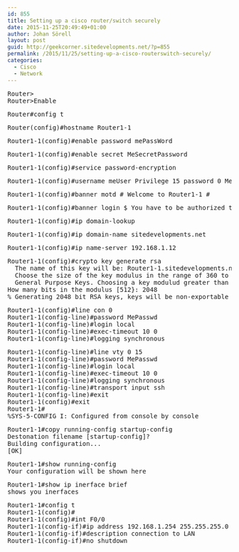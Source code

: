 ```yaml
---
id: 855
title: Setting up a cisco router/switch securely
date: 2015-11-25T20:49:49+01:00
author: Johan Sörell
layout: post
guid: http://geekcorner.sitedevelopments.net/?p=855
permalink: /2015/11/25/setting-up-a-cisco-routerswitch-securely/
categories:
  - Cisco
  - Network
---
```

<pre class="theme:cisco-router lang:default decode:true  " title="Type enable to get in to the enable mode">Router&gt;
Router&gt;Enable</pre>

<pre class="theme:cisco-router lang:default decode:true" title="Go into config terminal">Router#config t</pre>

<pre class="theme:cisco-router lang:default decode:true" title="Set device name">Router(config)#hostname Router1-1</pre>

<pre class="theme:cisco-router lang:default decode:true ">Router1-1(config)#enable password mePassWord</pre>

<pre class="theme:cisco-router lang:default decode:true">Router1-1(config)#enable secret MeSecretPassword</pre>

<pre class="theme:cisco-router lang:default decode:true" title="Encrypts all plain passwords old and new">Router1-1(config)#service password-encryption</pre>

<pre class="theme:cisco-router lang:default decode:true" title=" ">Router1-1(config)#username meUser Privilege 15 password 0 MeNewPasswordformeUser</pre>

<pre class="theme:cisco-router lang:default decode:true" title="Let's configure message of the day">Router1-1(config)#banner motd # Welcome to Router1-1 #</pre>

<pre class="theme:cisco-router lang:default decode:true" title="And warn user that they must be Autorized or fekk off">Router1-1(config)#banner login $ You have to be authorized to use this device or get the heck out $</pre>

<pre class="theme:cisco-router lang:default decode:true" title="Set domain lookup.">Router1-1(config)#ip domain-lookup</pre>

<pre class="theme:cisco-router lang:default decode:true">Router1-1(config)#ip domain-name sitedevelopments.net</pre>

<pre class="theme:cisco-router lang:default decode:true" title="Name server ip address">Router1-1(config)#ip name-server 192.168.1.12</pre>

<pre class="theme:cisco-router lang:default decode:true " title="Generate rsa keys, Let's shoose 2048">Router1-1(config)#crypto key generate rsa
  The name of this key will be: Router1-1.sitedevelopments.net
  Choose the size of the key modulus in the range of 360 to 2048 for your
  General Purpose Keys. Choosing a key modulud greater than 512 may take a few minutes.
How many bits in the modulus [512}: 2048
% Generating 2048 bit RSA keys, keys will be non-exportable</pre>

<pre class="theme:cisco-router lang:default decode:true " title="Lets configure line connection 0 with password, username, timeout and make sure we do not get our typing on several rows.">Router1-1(config)#line con 0
Router1-1(config-line)#password MePasswd
Router1-1(config-line)#login local
Router1-1(config-line)#exec-timeout 10 0
Router1-1(config-line)#logging synchronous</pre>

<pre class="theme:cisco-router lang:default decode:true" title="Lets configure line vty, with pw and activate user login and ssh">Router1-1(config-line)#line vty 0 15
Router1-1(config-line)#password MePasswd
Router1-1(config-line)#login local
Router1-1(config-line)#exec-timeout 10 0
Router1-1(config-line)#logging synchronous
Router1-1(config-line)#transport input ssh
Router1-1(config-line)#exit
Router1-1(config)#exit
Router1-1#
%SYS-5-CONFIG_I: Configured from console by console</pre>

<pre class="theme:cisco-router lang:default decode:true" title="Lets save the configuration">Router1-1#copy running-config startup-config
Destonation filename [startup-config]?
Building configuration...
[OK]</pre>

<pre class="theme:cisco-router lang:default decode:true " title="Let's see the configuration">Router1-1#show running-config
Your configuration will be shown here</pre>

<pre class="theme:cisco-router lang:default decode:true" title="Show brief interface information">Router1-1#show ip inerface brief
shows you inerfaces</pre>

<pre class="theme:cisco-router lang:default decode:true ">Router1-1#config t
Router1-1(config)#
Router1-1(config)#int F0/0
Router1-1(config-if)#ip address 192.168.1.254 255.255.255.0
Router1-1(config-if)#description connection to LAN
Router1-1(config-if)#no shutdown</pre>

&nbsp;

&nbsp;
